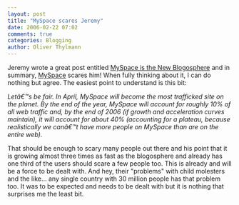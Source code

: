 ```yaml
---
layout: post
title: "MySpace scares Jeremy"
date: 2006-02-22 07:02
comments: true
categories: Blogging
author: Oliver Thylmann
---
```




Jeremy wrote a great post entitled [MySpace is the New Blogosphere](http://www.ensight.org/archives/2006/02/21/myspace-is-the-new-blogosphere/) and in summary, [MySpace](http://www.myspace.com/) scares him! When fully thinking about it, I can do nothing but agree. The easiest point to understand is this bit:

*Letâ€™s be fair. In April, MySpace will become the most trafficked site on the planet. By the end of the year, MySpace will account for roughly 10% of all web traffic and, by the end of 2006 (if growth and acceleration curves maintain), it will account for about 40% (accounting for a plateau, because realistically we canâ€™t have more people on MySpace than are on the entire web).*

That should be enough to scary many people out there and his point that it is growing almost three times as fast as the blogosphere and already has one third of the users should scare a few people too. This is already and will be a force to be dealt with. And hey, their &quot;problems&quot; with child molesters and the like... any single country with 30 million people has that problem too. It was to be expected and needs to be dealt with but it is nothing that surprises me the least bit.







